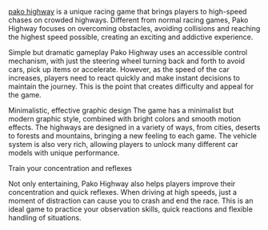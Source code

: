 <a href="https://pakohighway.online">pako highway</a> is a unique racing game that brings players to high-speed chases on crowded highways. Different from normal racing games, Pako Highway focuses on overcoming obstacles, avoiding collisions and reaching the highest speed possible, creating an exciting and addictive experience.

Simple but dramatic gameplay
Pako Highway uses an accessible control mechanism, with just the steering wheel turning back and forth to avoid cars, pick up items or accelerate. However, as the speed of the car increases, players need to react quickly and make instant decisions to maintain the journey. This is the point that creates difficulty and appeal for the game.

Minimalistic, effective graphic design
The game has a minimalist but modern graphic style, combined with bright colors and smooth motion effects. The highways are designed in a variety of ways, from cities, deserts to forests and mountains, bringing a new feeling to each game. The vehicle system is also very rich, allowing players to unlock many different car models with unique performance.

Train your concentration and reflexes

Not only entertaining, Pako Highway also helps players improve their concentration and quick reflexes. When driving at high speeds, just a moment of distraction can cause you to crash and end the race. This is an ideal game to practice your observation skills, quick reactions and flexible handling of situations.
